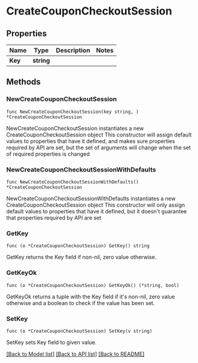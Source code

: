 # CreateCouponCheckoutSession

## Properties

Name | Type | Description | Notes
------------ | ------------- | ------------- | -------------
**Key** | **string** |  | 

## Methods

### NewCreateCouponCheckoutSession

`func NewCreateCouponCheckoutSession(key string, ) *CreateCouponCheckoutSession`

NewCreateCouponCheckoutSession instantiates a new CreateCouponCheckoutSession object
This constructor will assign default values to properties that have it defined,
and makes sure properties required by API are set, but the set of arguments
will change when the set of required properties is changed

### NewCreateCouponCheckoutSessionWithDefaults

`func NewCreateCouponCheckoutSessionWithDefaults() *CreateCouponCheckoutSession`

NewCreateCouponCheckoutSessionWithDefaults instantiates a new CreateCouponCheckoutSession object
This constructor will only assign default values to properties that have it defined,
but it doesn't guarantee that properties required by API are set

### GetKey

`func (o *CreateCouponCheckoutSession) GetKey() string`

GetKey returns the Key field if non-nil, zero value otherwise.

### GetKeyOk

`func (o *CreateCouponCheckoutSession) GetKeyOk() (*string, bool)`

GetKeyOk returns a tuple with the Key field if it's non-nil, zero value otherwise
and a boolean to check if the value has been set.

### SetKey

`func (o *CreateCouponCheckoutSession) SetKey(v string)`

SetKey sets Key field to given value.



[[Back to Model list]](../README.md#documentation-for-models) [[Back to API list]](../README.md#documentation-for-api-endpoints) [[Back to README]](../README.md)


